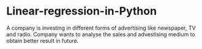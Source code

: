 # Linear-regression-in-Python

  A company is investing in different forms of advertising like newspaper, TV and radio.
  Company wants to analyse the sales and advestising medium to obtain better result in future.
